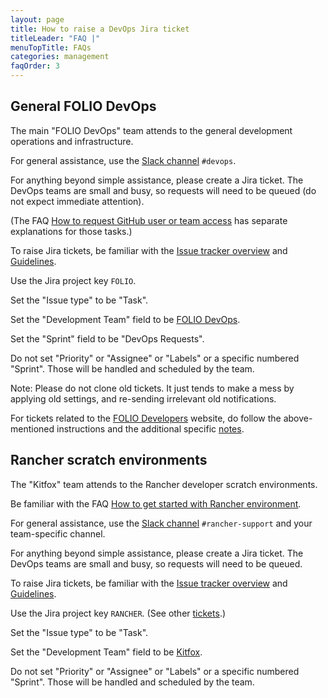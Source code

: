 ```yaml
---
layout: page
title: How to raise a DevOps Jira ticket
titleLeader: "FAQ |"
menuTopTitle: FAQs
categories: management
faqOrder: 3
---
```


## General FOLIO DevOps

The main "FOLIO DevOps" team attends to the general development operations and infrastructure.

For general assistance, use the [Slack channel](/guidelines/which-forum/#slack) `#devops`.

For anything beyond simple assistance, please create a Jira ticket.
The DevOps teams are small and busy, so requests will need to be queued (do not expect immediate attention).

(The FAQ [How to request GitHub user or team access](/faqs/how-to-request-github-access/) has separate explanations for those tasks.)

To raise Jira tickets, be familiar with the [Issue tracker overview](/guidelines/which-forum/#issue-tracker) and [Guidelines](/guidelines/issue-tracker/).

Use the Jira project key `FOLIO`.

Set the "Issue type" to be "Task".

Set the "Development Team" field to be [FOLIO DevOps](https://wiki.folio.org/display/FOLIJET/FOLIO+DevOps).

Set the "Sprint" field to be "DevOps Requests".

Do not set "Priority" or "Assignee" or "Labels" or a specific numbered "Sprint". Those will be handled and scheduled by the team.

<div class="attention">
Note: Please do not clone old tickets. It just tends to make a mess by applying old settings, and re-sending irrelevant old notifications.
</div>

For tickets related to the [FOLIO Developers](/) website, do follow the above-mentioned instructions and the additional specific [notes](/faqs/how-to-contribute-devdoc/#raising-jira-tickets).

## Rancher scratch environments

The "Kitfox" team attends to the Rancher developer scratch environments.

Be familiar with the FAQ [How to get started with Rancher environment](/faqs/how-to-get-started-with-rancher/).

For general assistance, use the [Slack channel](/guidelines/which-forum/#slack) `#rancher-support` and your team-specific channel.

For anything beyond simple assistance, please create a Jira ticket.
The DevOps teams are small and busy, so requests will need to be queued.

To raise Jira tickets, be familiar with the [Issue tracker overview](/guidelines/which-forum/#issue-tracker) and [Guidelines](/guidelines/issue-tracker/).

Use the Jira project key `RANCHER`. (See other [tickets](https://issues.folio.org/projects/RANCHER).)

Set the "Issue type" to be "Task".

Set the "Development Team" field to be [Kitfox](https://wiki.folio.org/display/FOLIJET/Kitfox+Team+DevOps+-+Dev+Support).

Do not set "Priority" or "Assignee" or "Labels" or a specific numbered "Sprint". Those will be handled and scheduled by the team.

<div class="folio-spacer-content"></div>

